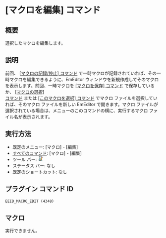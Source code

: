 # \[マクロを編集\] コマンド

## 概要

選択したマクロを編集します。

## 説明

前回、 [\[マクロの記録/停止\] コマンド](quick_macro_record) で一時マクロが記録されていれば、その一時マクロを編集できるように、EmEditor
ウィンドウを新規作成してそのマクロを表示します。前回、一時マクロを [\[マクロを保存\] コマンド](macro_save) で保存しているか、 [\[マクロの選択\] \
コマンド](macro_select) または [\[このマクロを選択\] コマンド](macro_select_this) でマクロ
ファイルを選択していれば、そのマクロ ファイルを新しい EmEditor で開きます。マクロ
ファイルが選択されている場合は、メニューのこのコマンドの横に、実行するマクロ ファイル名が表示されます。

## 実行方法

- 既定のメニュー: \[マクロ\] \- \[編集\]
- [すべてのコマンド](../../glossary/allcommands): \[マクロ\] \- \[編集\]
- ツール バー: ![](../../images/macroedit.gif)
- ステータス バー: なし
- 既定のショートカット: なし

## プラグイン コマンド ID

```
EEID_MACRO_EDIT (4348)
```

## マクロ

実行できません。
